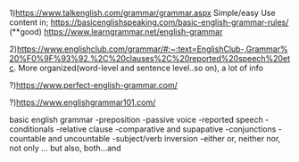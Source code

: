 1)https://www.talkenglish.com/grammar/grammar.aspx
Simple/easy
Use content in;
https://basicenglishspeaking.com/basic-english-grammar-rules/     (**good)
https://www.learngrammar.net/english-grammar




2)https://www.englishclub.com/grammar/#:~:text=EnglishClub-,Grammar%20%F0%9F%93%92,%2C%20clauses%2C%20reported%20speech%20etc.
More organized(word-level and sentence level..so on), a lot of info



?)https://www.perfect-english-grammar.com/

?)https://www.englishgrammar101.com/


basic english grammar
-preposition
-passive voice
-reported speech
-conditionals
-relative clause
-comparative and supapative
-conjunctions
-countable and uncountable
-subject/verb inversion
-either or, neither nor, not only … but also, both…and








